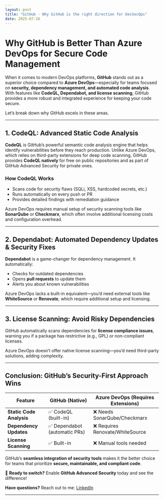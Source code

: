 ```yaml
---
layout: post
title: "GitHub - Why GitHub is the right direction for DevSecOps"
date: 2025-07-26
---
```


# Why GitHub is Better Than Azure DevOps for Secure Code Management

When it comes to modern DevOps platforms, **GitHub** stands out as a superior choice compared to **Azure DevOps**—especially for teams focused on **security, dependency management, and automated code analysis**. With features like **CodeQL, Dependabot, and license scanning**, GitHub provides a more robust and integrated experience for keeping your code secure.

Let’s break down why GitHub excels in these areas.

---

## 1. **CodeQL: Advanced Static Code Analysis**

**CodeQL** is GitHub’s powerful semantic code analysis engine that helps identify vulnerabilities before they reach production. Unlike Azure DevOps, which relies on third-party extensions for deep code scanning, GitHub provides **CodeQL natively** for free on public repositories and as part of GitHub Advanced Security for private ones.

### **How CodeQL Works**

- Scans code for security flaws (SQLi, XSS, hardcoded secrets, etc.)
- Runs automatically on every push or PR
- Provides detailed findings with remediation guidance

Azure DevOps requires manual setup of security scanning tools like **SonarQube** or **Checkmarx**, which often involve additional licensing costs and configuration overhead.

---

## 2. **Dependabot: Automated Dependency Updates & Security Fixes**

**Dependabot** is a game-changer for dependency management. It automatically:

- Checks for outdated dependencies
- Opens **pull requests** to update them
- Alerts you about known vulnerabilities

Azure DevOps lacks a built-in equivalent—you’d need external tools like **WhiteSource** or **Renovate**, which require additional setup and licensing.

---

## 3. **License Scanning: Avoid Risky Dependencies**

GitHub automatically scans dependencies for **license compliance issues**, warning you if a package has restrictive (e.g., GPL) or non-compliant licenses.

Azure DevOps doesn’t offer native license scanning—you’d need third-party solutions, adding complexity.

---

## **Conclusion: GitHub’s Security-First Approach Wins**

| Feature                  | GitHub (Native)               | Azure DevOps (Requires Extensions) |
| ------------------------ | ----------------------------- | ---------------------------------- |
| **Static Code Analysis** | ✅ CodeQL (built-in)          | ❌ Needs SonarQube/Checkmarx       |
| **Dependency Updates**   | ✅ Dependabot (automatic PRs) | ❌ Requires Renovate/WhiteSource   |
| **License Scanning**     | ✅ Built-in                   | ❌ Manual tools needed             |

GitHub’s **seamless integration of security tools** makes it the better choice for teams that prioritize **secure, maintainable, and compliant code**.

🚀 **Ready to switch?** Enable **GitHub Advanced Security** today and see the difference!

**Have questions?** Reach out to me: [LinkedIn](https://www.linkedin.com/in/darren-stafford/)

---
